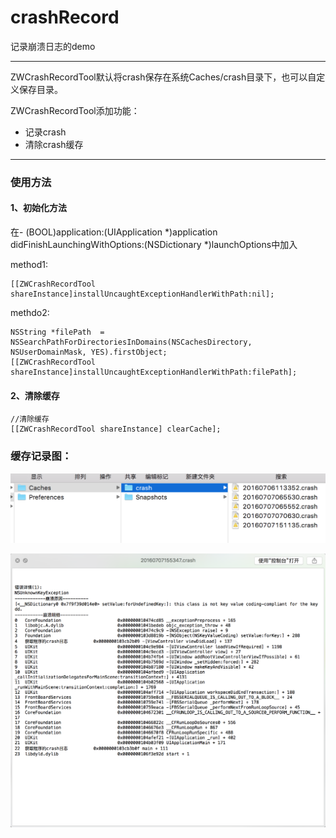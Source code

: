 # crashRecord
记录崩溃日志的demo
***
ZWCrashRecordTool默认将crash保存在系统Caches/crash目录下，也可以自定义保存目录。

ZWCrashRecordTool添加功能：

  * 记录crash
  * 清除crash缓存
  
***
  **<h3>使用方法</h3>**
  
  **<h4>1、初始化方法</h4>**
  在- (BOOL)application:(UIApplication *)application didFinishLaunchingWithOptions:(NSDictionary *)launchOptions中加入
  
  method1: 
  	  
	[[ZWCrashRecordTool shareInstance]installUncaughtExceptionHandlerWithPath:nil];

methdo2:

    NSString *filePath  = NSSearchPathForDirectoriesInDomains(NSCachesDirectory, NSUserDomainMask, YES).firstObject;
	[[ZWCrashRecordTool shareInstance]installUncaughtExceptionHandlerWithPath:filePath];
	
**<h4>2、清除缓存</H4>**

	//清除缓存
    [[ZWCrashRecordTool shareInstance] clearCache];
    
**<h3> 缓存记录图：</h3>**

 ![](https://github.com/MisterZhouZhou/crashRecord/blob/master/images/crash.png)
 
 ![](https://github.com/MisterZhouZhou/crashRecord/blob/master/images/crash3.png)
